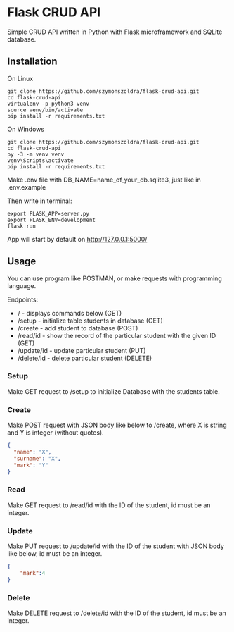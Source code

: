 # Flask CRUD API

Simple CRUD API written in Python with Flask microframework and SQLite database.

## Installation

On Linux

```shell script
git clone https://github.com/szymonszoldra/flask-crud-api.git
cd flask-crud-api
virtualenv -p python3 venv
source venv/bin/activate
pip install -r requirements.txt
```

On Windows
```shell script
git clone https://github.com/szymonszoldra/flask-crud-api.git
cd flask-crud-api
py -3 -m venv venv
venv\Scripts\activate
pip install -r requirements.txt
```

Make .env file with DB_NAME=name_of_your_db.sqlite3, just like in .env.example

Then write in terminal:

```shell script
export FLASK_APP=server.py
export FLASK_ENV=development
flask run
```

App will start by default on http://127.0.0.1:5000/
## Usage

You can use program like POSTMAN, or make requests with programming language.

Endpoints:
* / - displays commands below (GET)
* /setup - initialize table students in database (GET)
* /create - add student to database (POST)
* /read/id - show the record of the particular student with the given ID (GET)
* /update/id - update particular student (PUT)
* /delete/id - delete particular student (DELETE)


### Setup
Make GET request to /setup to initialize Database with the students table.

### Create
Make POST request with JSON body like below to /create, where X is string and Y is integer (without quotes).
```json
{
  "name": "X",
  "surname": "X",
  "mark": "Y"
}
```

### Read
Make GET request to /read/id with the ID of the student, id must be an integer.

### Update
Make PUT request to /update/id with the ID of the student with JSON body like below, id must be an integer.
```json
{
    "mark":4
}
```

### Delete
Make DELETE request to /delete/id with the ID of the student, id must be an integer.


